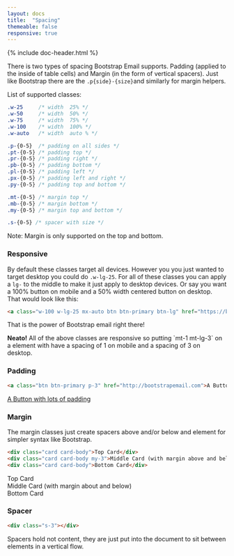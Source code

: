 ```yaml
---
layout: docs
title:  "Spacing"
themeable: false
responsive: true
---
```

{% include doc-header.html %}

There is two types of spacing Bootstrap Email supports. Padding (applied to the inside of table cells) and Margin (in the form of vertical spacers).
Just like Bootstrap there are the `.p{side}-{size}`and similarly for margin helpers.

List of supported classes:
```css
.w-25     /* width  25% */
.w-50     /* width  50% */
.w-75     /* width  75% */
.w-100    /* width  100% */
.w-auto   /* width  auto % */

.p-{0-5}  /* padding on all sides */
.pt-{0-5} /* padding top */
.pr-{0-5} /* padding right */
.pb-{0-5} /* padding bottom */
.pl-{0-5} /* padding left */
.px-{0-5} /* padding left and right */
.py-{0-5} /* padding top and bottom */

.mt-{0-5} /* margin top */
.mb-{0-5} /* margin bottom */
.my-{0-5} /* margin top and bottom */

.s-{0-5} /* spacer with size */
```

Note: Margin is only supported on the top and bottom.

### Responsive
By default these classes target all devices. However you you just wanted to target desktop you could do `.w-lg-25`. For all of these classes you can apply a `lg-` to the middle to make it just apply to desktop devices. Or say you want a 100% button on mobile and a 50% width centered button on desktop. That would look like this:
```html
<a class="w-100 w-lg-25 mx-auto btn btn-primary btn-lg" href="https://bootstrapemail.com">Tada</a>
```

That is the power of Bootstrap email right there!
<div class="alert alert-info">
  <strong>Neato!</strong> All of the above classes are responsive so putting `mt-1 mt-lg-3` on a element with have a spacing of 1 on mobile and a spacing of 3 on desktop.
</div>

### Padding
```html
<a class="btn btn-primary p-3" href="http://bootstrapemail.com">A Button with lots of padding</a>
```

<a class="btn btn-primary p-3" href="http://bootstrapemail.com">A Button with lots of padding</a>

### Margin
The margin classes just create spacers above and/or below and element for simpler syntax like Bootstrap.
```html
<div class="card card-body">Top Card</div>
<div class="card card-body my-3">Middle Card (with margin above and below)</div>
<div class="card card-body">Bottom Card</div>
```

<div class="card card-body">Top Card</div>
<div class="card card-body my-3">Middle Card (with margin about and below)</div>
<div class="card card-body">Bottom Card</div>

### Spacer
```html
<div class="s-3"></div>
```

Spacers hold not content, they are just put into the document to sit between elements in a vertical flow.
